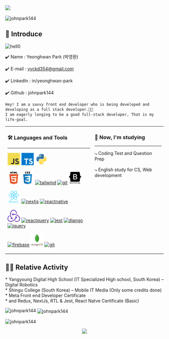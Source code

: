 <img src="https://github.com/TheDudeThatCode/TheDudeThatCode/blob/master/Assets/Hi.gif" width="35" />
<p align="left"> <img src="https://komarev.com/ghpvc/?username=johnpark144&label=Profile%20views&color=0e75b6&style=flat" alt="johnpark144" /> </p>
<h2>👋 Introduce </h2>
 
![hell0](https://user-images.githubusercontent.com/1612112/213943678-c34cb1a9-94f9-4be0-86dd-8e2227fa4b8c.gif)

✔️ Name : Yeonghwan Park (박영환)

✔️ E-mail : vyckd354@gmail.com

✔️ LinkedIn : in/yeonghwan-park

✔️ Github : johnpark144

``` 
Hey! I am a savvy front end developer who is being developed and developing as a full stack developer.🧑‍💻
I am eagerly longing to be a good full-stack developer, That is my life-goal.
```

<table width="1200px">
<tr>
<td valign="top" width="55%">
<h3>🛠 Languages and Tools</h3>
<hr>
<a href="https://github.com/johnpark144/Practical_Study/blob/main/_JS%2C%20JS_DOM_Event.js" target="_blank" rel="noreferrer"><img src="https://raw.githubusercontent.com/devicons/devicon/master/icons/javascript/javascript-original.svg" alt="javascript" width="40" height="40"/></a>
<a href="https://github.com/johnpark144/Practical_Study/blob/main/Typescript.ts" target="_blank" rel="noreferrer"><img src="https://raw.githubusercontent.com/devicons/devicon/master/icons/typescript/typescript-original.svg" alt="typescript" width="40" height="40"/></a>
<a href="" target="_blank" rel="noreferrer"><img src="https://raw.githubusercontent.com/devicons/devicon/master/icons/python/python-original.svg" alt="python" width="40" height="40"/></a>
 <br> <br>
 <a href="https://github.com/johnpark144/Practical_Study/blob/main/_Html%2C%20CSS.html" target="_blank" rel="noreferrer"><img src="https://raw.githubusercontent.com/devicons/devicon/master/icons/html5/html5-original-wordmark.svg" alt="html5" width="40" height="40"/></a> 
<a href="https://github.com/johnpark144/Practical_Study/blob/main/_Html%2C%20CSS.html" target="_blank" rel="noreferrer"><img src="https://raw.githubusercontent.com/devicons/devicon/master/icons/css3/css3-original-wordmark.svg" alt="css3" width="40" height="40"/></a> 
<a href="https://tailwindcss.com/" target="_blank" rel="noreferrer"><img src="https://www.vectorlogo.zone/logos/tailwindcss/tailwindcss-icon.svg" alt="tailwind" width="40" height="40"/></a> 
<a href="https://github.com/johnpark144/Practical_Study/blob/main/_Git%2C%20GitHub.js" target="_blank" rel="noreferrer"><img src="https://cdn.cdnlogo.com/logos/s/10/styled-components.svg" alt="git" width="40" height="40"/></a>
<a href="https://getbootstrap.kr/docs/5.1/getting-started/introduction/" target="_blank" rel="noreferrer"><img src="https://raw.githubusercontent.com/devicons/devicon/master/icons/bootstrap/bootstrap-plain-wordmark.svg" alt="bootstrap" width="40" height="40"/></a>
 <br> <br>
<a href="https://github.com/johnpark144/Practical_Study/blob/main/React.js" target="_blank" rel="noreferrer"><img src="https://raw.githubusercontent.com/devicons/devicon/master/icons/react/react-original-wordmark.svg" alt="react" width="40" height="40"/></a>
<a href="https://github.com/johnpark144/Practical_Study/blob/main/Nextjs.ts" target="_blank" rel="noreferrer"><img src="https://cdn.worldvectorlogo.com/logos/nextjs-2.svg" alt="nextjs" width="40" height="40"/></a>
<a href="https://github.com/johnpark144/Practical_Study/blob/main/ReactNative.js" target="_blank" rel="noreferrer"><img src="https://seeklogo.com/images/R/react-native-logo-221C671C70-seeklogo.com.png" alt="reactnative" width="40" height="40"/></a><br><br>
<a href="https://github.com/johnpark144/Practical_Study/blob/main/Redux_ReduxTK_ReactQuary.js" target="_blank" rel="noreferrer"><img src="https://raw.githubusercontent.com/devicons/devicon/master/icons/redux/redux-original.svg" alt="redux" width="40" height="40"/></a>
<a href="https://github.com/johnpark144/Practical_Study/blob/main/Redux_ReduxTK_ReactQuary.js" target="_blank" rel="noreferrer"><img src="https://seeklogo.com/images/R/react-query-logo-1340EA4CE9-seeklogo.com.png" alt="reactquery" width="40" height="40"/></a>
<a href="https://github.com/johnpark144/Practical_Study/blob/main/RTL_Jest_Cypress.js" target="_blank" rel="noreferrer"><img src="https://www.vectorlogo.zone/logos/jestjsio/jestjsio-icon.svg" alt="jest" width="40" height="40"/></a>
<a href="https://github.com/johnpark144/Practical_Study/blob/main/Django_FBV.py" target="_blank" rel="noreferrer"><img src="https://cdn.worldvectorlogo.com/logos/django.svg" alt="django" width="40" height="40"/></a> 
<a href="" target="_blank" rel="noreferrer"><img src="https://seeklogo.com/images/J/jquery-logo-CFE6ECE363-seeklogo.com.png" alt="jquery" width="40" height="40"/></a>
 <br> <br>
<a href="https://github.com/johnpark144/Practical_Study/blob/main/_FireBase.js" target="_blank" rel="noreferrer"><img src="https://www.vectorlogo.zone/logos/firebase/firebase-icon.svg" alt="firebase" width="40" height="40"/></a>
<a href="https://github.com/johnpark144/Practical_Study/blob/main/Nextjs_MongoDB_NextAuth.js" target="_blank" rel="noreferrer"><img src="https://raw.githubusercontent.com/devicons/devicon/master/icons/mongodb/mongodb-original-wordmark.svg" alt="mongodb" width="40" height="40"/></a>
<a href="https://github.com/johnpark144/Practical_Study/blob/main/_Git%2C%20GitHub.js" target="_blank" rel="noreferrer"><img src="https://www.vectorlogo.zone/logos/git-scm/git-scm-icon.svg" alt="git" width="40" height="40"/></a>
 <br> <br>
</td>
<td valign="top" width="45%">
<h3>🌱 Now, I'm studying</h3>
<hr>
&#10551; Coding Test and Question Prep
 <br>
 <br>
&#10551; English study for CS, Web development
</td>
</tr>
</table>

<h2>🧑‍💻 Relative Activity</h2>
* Yangyoung Digital High School  (IT Specialized High school, South Korea) – Digital Robotics <br>
* Shingu College (South Korea) – Mobile IT Media (Only some credits done) <br>
* Meta Front end Developer Certificate <br>
* and Redux, NextJs, RTL & Jest, React Natve Certificate (Basic) <br>

<p><img align="left" src="https://github-readme-stats.vercel.app/api/top-langs?username=johnpark144&show_icons=true&locale=en&layout=compact" alt="johnpark144" /></p>
<p>&nbsp;<img align="center" src="https://github-readme-stats.vercel.app/api?username=johnpark144&show_icons=true&locale=en" alt="johnpark144" /></p>
<p><img align="center" src="https://github-readme-streak-stats.herokuapp.com/?user=johnpark144&" alt="johnpark144" /></p>

<p align="center">
  <img src="https://capsule-render.vercel.app/api?type=waving&color=gradient&height=60&section=footer"/>
</p>



